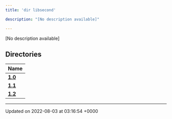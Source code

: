 ```yaml
---
title: 'dir libsecond'

description: "[No description available]"

---
```







[No description available]

## Directories

| Name           |
| -------------- |
| **[1.0](/documentation/code/darkbit_development/files/dir_4e7d0a7221199b5e3988a802b6a5e37f/#dir-1.0)**  |
| **[1.1](/documentation/code/darkbit_development/files/dir_d1f2a55f41e415ebe099cfae2057f907/#dir-1.1)**  |
| **[1.2](/documentation/code/darkbit_development/files/dir_1185cf205eb7c76e1c0c729ff9fd7030/#dir-1.2)**  |






-------------------------------

Updated on 2022-08-03 at 03:16:54 +0000
